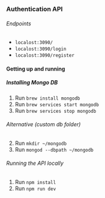 ### Authentication API

###### Endpoints
- `localost:3090/`
- `localost:3090/login`
- `localost:3090/register`

#### Getting up and running

##### Installing Mongo DB
1. Run `brew install mongodb`
2. Run `brew services start mongodb`
3. Run `brew services stop mongodb`

###### Alternative (custom db folder)
2. Run `mkdir ~/mongodb`
3. Run `mongod --dbpath ~/mongodb`

###### Running the API locally
1. Run `npm install`
2. Run `npm run dev`
